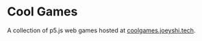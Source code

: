 # Cool Games

A collection of p5.js web games hosted at <a href="https://coolgames.joeyshi.tech">coolgames.joeyshi.tech</a>.
